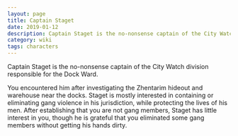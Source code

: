 ```yaml
---
layout: page
title: Captain Staget
date: 2019-01-12
description: Captain Staget is the no-nonsense captain of the City Watch division responsible for the Dock Ward.
category: wiki
tags: characters
---
```


Captain Staget is the no-nonsense captain of the City Watch division responsible for the Dock Ward.

You encountered him after investigating the Zhentarim hideout and warehouse near the docks. Staget is mostly interested in containing or eliminating gang violence in his jurisdiction, while protecting the lives of his men. After establishing that you are not gang members, Staget has little interest in you, though he is grateful that you eliminated some gang members without getting his hands dirty.
